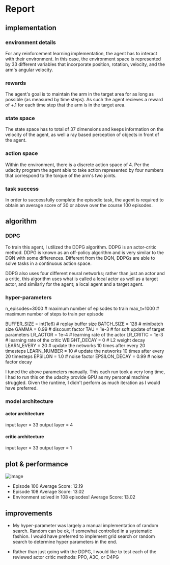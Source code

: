 # Report

## implementation

### environment details
For any reinforcement learning implementation, the agent has to interact with their environment. In this case, the environment space is represented by 33 different variables that incorporate position, rotation, velocity, and the arm's angular velocity.

### rewards
The agent's goal is to maintain the arm in the target area for as long as possible (as measured by time steps). As such the agent recieves a reward of +.1 for each time step that the arm is in the target area.

### state space
The state space has to total of 37 dimensions and keeps information on the velocity of the agent, as well a ray based perception of objects in front of the agent.

### action space
Within the environment, there is a discrete action space of 4. 
Per the udacity program the agent able to take action represented by four numbers that correspond to the torque of the arm's two joints. 

### task success
In order to successfully complete the episodic task, the agent is required to obtain an average score of 30 or above over the course 100 episodes.

## algorithm

### DDPG
To train this agent, I utilized the DDPG algorithm. DDPG is an actor-critic method. DDPG is known as an off-policy algorithm and is very similar to the DQN with some differences. Different from the DQN, DDPGs are able to solve tasks in a continuous action space.

DDPG also uses four different neural networks; rather than just an actor and a critic, this algorithm uses what is called a local actor as well as a target actor, and similarly for the agent; a local agent and a target agent.

### hyper-parameters

n_episodes=3000         # maximum number of episodes to train
max_t=1000              # maximum number of steps to train per episode

BUFFER_SIZE = int(1e6)  # replay buffer size
BATCH_SIZE = 128        # minibatch size
GAMMA = 0.99            # discount factor
TAU = 1e-3              # for soft update of target parameters
LR_ACTOR = 1e-4         # learning rate of the actor 
LR_CRITIC = 1e-3        # learning rate of the critic
WEIGHT_DECAY = 0        # L2 weight decay
LEARN_EVERY = 20        # update the networks 10 times after every 20 timesteps
LEARN_NUMBER = 10       # update the networks 10 times after every 20 timesteps
EPSILON = 1.0           # noise factor
EPSILON_DECAY = 0.99    # noise factor decay

I tuned the above parameters manually. This each run took a very long time, I had to run this on the udacity provide GPU as my personal machine struggled. Given the runtime, I didn't perform as much iteration as I would have preferred.

### model architecture

#### actor architecture
input layer = 33
output layer = 4

#### critic architecture
input layer = 33
output layer = 1

## plot & performance
![image](https://user-images.githubusercontent.com/13371867/123744365-e5985c80-d86b-11eb-9c00-0676df93dc08.png)
- Episode 100	Average Score: 12.19
- Episode 108	Average Score: 13.02
- Environment solved in 108 episodes!	Average Score: 13.02

## improvements

- My hyper-parameter was largely a manual implementation of random search. Random can be ok, if somewhat controlled in a systematic fashion. I would have preferred to implement grid search or random search to determine hyper parameters in the end.

- Rather than just going with the DDPG, I would like to test each of the reviewed actor critic methods: PPO, A3C, or D4PG
